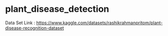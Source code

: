 # plant_disease_detection
Data Set Link : https://www.kaggle.com/datasets/rashikrahmanpritom/plant-disease-recognition-dataset